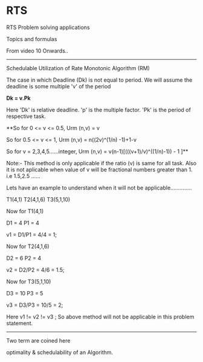 # RTS
RTS Problem solving applications

Topics and formulas

From video 10 Onwards..

-----------------------------------------------------------------------------------------------------------------------------------

Schedulable Utilization of Rate Monotonic Algorithm (RM)

The case in which Deadline (Dk) is not equal to period. We will assume the deadline is some multiple 'v' of the period


**Dk = v.Pk** 

Here 'Dk' is relative deadline.
'p' is the multiple factor.
'Pk' is the period of respective task.


**So for 0 <= v <= 0.5, 			Urm (n,v)  =  v     			   		 

So for 0.5 <= v <= 1, 			Urm (n,v)  =    n((2v)^(1/n) -1)+1-v      		

So for v = 2,3,4,5......integer, 	Urm (n,v)  =    v(n-1)[(((v+1)/v)^((1/n)-1)) - 1 ]**      


Note:- This method is only applicable if the ratio (v) is same for all task. Also it is not aplicable when value of v will be fractional numbers greater than 1. i.e 1.5,2.5 ......


Lets have an example to understand when it will not be applicable..............

T1(4,1) T2(4,1,6) T3(5,1,10)

Now for T1(4,1)

D1 = 4
P1 = 4

v1 = D1/P1 = 4/4 = 1;

Now for T2(4,1,6)
 
D2 = 6
P2 = 4 

v2 = D2/P2 = 4/6 = 1.5;

Now for T3(5,1,10)
 
D3 = 10
P3 = 5 

v3 = D3/P3 = 10/5 = 2;

Here v1 != v2 != v3 ; So above  method will not be applicable in this problem statement.

------------------------------------------------------------------------------------------------------------------------------------

Two term are coined here 

optimality & schedulability of an Algorithm.



